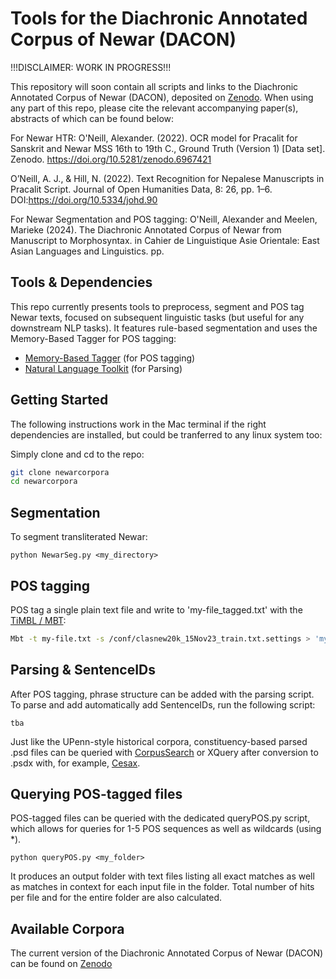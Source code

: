 # Tools for the Diachronic Annotated Corpus of Newar (DACON)
!!!DISCLAIMER: WORK IN PROGRESS!!!

This repository will soon contain all scripts and links to the Diachronic Annotated Corpus of Newar (DACON), deposited on [Zenodo](https://zenodo.org/records/12887386). When using any part of this repo, please cite the relevant accompanying paper(s), abstracts of which can be found below:

For Newar HTR:
O'Neill, Alexander. (2022). OCR model for Pracalit for Sanskrit and Newar MSS 16th to 19th C., Ground Truth (Version 1) [Data set]. Zenodo. https://doi.org/10.5281/zenodo.6967421

O’Neill, A. J., & Hill, N. (2022). Text Recognition for Nepalese Manuscripts in Pracalit Script.
Journal of Open Humanities Data, 8: 26, pp. 1–6. DOI:https://doi.org/10.5334/johd.90 

For Newar Segmentation and POS tagging:
O'Neill, Alexander and Meelen, Marieke (2024). The Diachronic Annotated Corpus of Newar
from Manuscript to Morphosyntax. in Cahier de Linguistique Asie Orientale: East Asian Languages and Linguistics. pp.

## Tools & Dependencies

This repo currently presents tools to preprocess, segment and POS tag Newar texts, focused on subsequent linguistic tasks (but useful for any downstream NLP tasks). It features rule-based segmentation and uses the Memory-Based Tagger for POS tagging:

- [Memory-Based Tagger](https://github.com/LanguageMachines/mbt/) (for POS tagging)
- [Natural Language Toolkit](https://www.nltk.org/) (for Parsing)

## Getting Started 

The following instructions work in the Mac terminal if the right dependencies are installed, but could be tranferred to any linux system too:

Simply clone and cd to the repo:
```sh
git clone newarcorpora
cd newarcorpora
```

## Segmentation 

To segment transliterated Newar:

`python NewarSeg.py <my_directory>`

## POS tagging

POS tag a single plain text file and write to 'my-file_tagged.txt' with the [TiMBL / MBT](https://languagemachines.github.io/mbt/):
```sh
Mbt -t my-file.txt -s /conf/clasnew20k_15Nov23_train.txt.settings > 'my-file_tagged.txt'
```

## Parsing & SentenceIDs

After POS tagging, phrase structure can be added with the parsing script. To parse and add automatically add SentenceIDs, run the following script:

```
tba
```

Just like the UPenn-style historical corpora, constituency-based parsed .psd files can be queried with [CorpusSearch](http://corpussearch.sourceforge.net/) or XQuery after conversion to .psdx with, for example, [Cesax](http://erwinkomen.ruhosting.nl/software/Cesax/).

## Querying POS-tagged files

POS-tagged files can be queried with the dedicated queryPOS.py script, which allows for queries for 1-5 POS sequences as well as wildcards (using \*).

`python queryPOS.py <my_folder>`

It produces an output folder with text files listing all exact matches as well as matches in context for each input file in the folder. Total number of hits per file and for the entire folder are also calculated.

## Available Corpora

The current version of the Diachronic Annotated Corpus of Newar (DACON) can be found on [Zenodo](https://zenodo.org/records/12887386)
